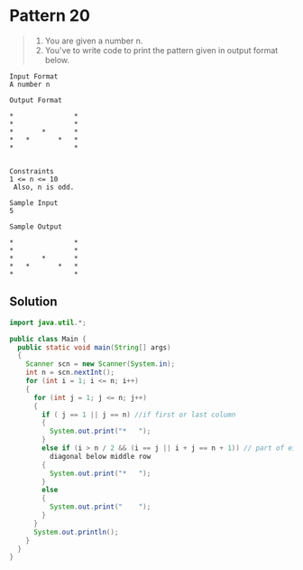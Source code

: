 # Pattern 20

> 1. You are given a number n.
> 2. You've to write code to print the pattern given in output format below.
```text
Input Format
A number n

Output Format

*				*	
*				*	
*		*		*	
*	*		*	*	
*				*	


Constraints
1 <= n <= 10
 Also, n is odd.

Sample Input
5

Sample Output

*				*	
*				*	
*		*		*	
*	*		*	*	
*				*	
```
## Solution
```java
import java.util.*;

public class Main {
  public static void main(String[] args)
  {
    Scanner scn = new Scanner(System.in);
    int n = scn.nextInt();
    for (int i = 1; i <= n; i++)
    {
      for (int j = 1; j <= n; j++)
      {
        if ( j == 1 || j == n) //if first or last column
        {
          System.out.print("*	");
        }
        else if (i > n / 2 && (i == j || i + j == n + 1)) // part of either
          diagonal below middle row
        {
          System.out.print("*	");
        }
        else
        {
          System.out.print("	");
        }
      }
      System.out.println();
    }
  }
}
```